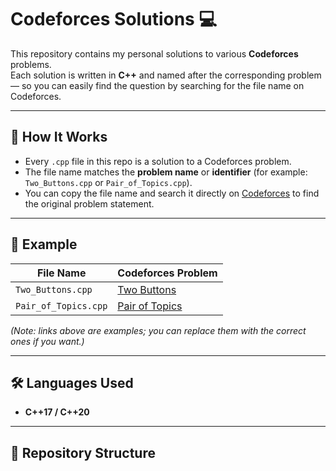 # Codeforces Solutions 💻

This repository contains my personal solutions to various **Codeforces** problems.  
Each solution is written in **C++** and named after the corresponding problem — so you can easily find the question by searching for the file name on Codeforces.

---

## 🧠 How It Works
- Every `.cpp` file in this repo is a solution to a Codeforces problem.
- The file name matches the **problem name** or **identifier** (for example: `Two_Buttons.cpp` or `Pair_of_Topics.cpp`).
- You can copy the file name and search it directly on [Codeforces](https://codeforces.com/) to find the original problem statement.

---

## 🧩 Example
| File Name | Codeforces Problem |
|------------|--------------------|
| `Two_Buttons.cpp` | [Two Buttons](https://codeforces.com/problemset/problem/520/B) |
| `Pair_of_Topics.cpp` | [Pair of Topics](https://codeforces.com/problemset/problem/1324/C) |

*(Note: links above are examples; you can replace them with the correct ones if you want.)*

---

## 🛠️ Languages Used
- **C++17 / C++20**

---

## 📂 Repository Structure
